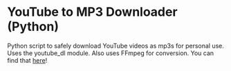 # YouTube to MP3 Downloader (Python)
Python script to safely download YouTube videos as mp3s for personal use. Uses the youtube_dl module.
Also uses FFmpeg for conversion. You can find that [here](https://www.ffmpeg.org/)!
